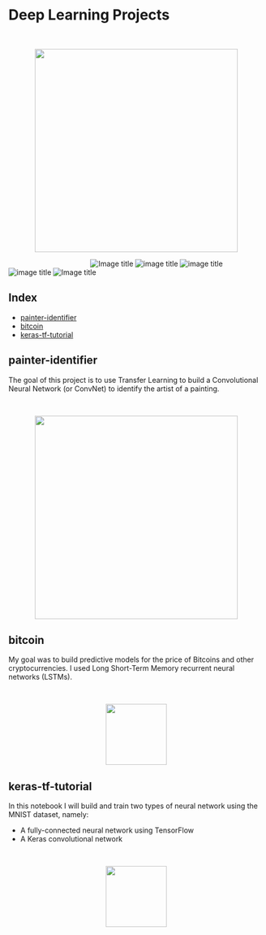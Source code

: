 # Deep Learning Projects


<br/>
<p align="center">
  <img src="https://github.com/marcotav/deep-learning/blob/master/keras-tf-tutorial/images/Deep%20learning%20neural%20network.jpg" width="400">
</p>






&nbsp;&nbsp;&nbsp;&nbsp;&nbsp;&nbsp;&nbsp;&nbsp;&nbsp;&nbsp;&nbsp;&nbsp;&nbsp;&nbsp;&nbsp;&nbsp;&nbsp;&nbsp;&nbsp;&nbsp;&nbsp;&nbsp;&nbsp;&nbsp;&nbsp;&nbsp;&nbsp;&nbsp;&nbsp;&nbsp;&nbsp;&nbsp;&nbsp;&nbsp;&nbsp;&nbsp;&nbsp;&nbsp;&nbsp;&nbsp;
![Image title](https://img.shields.io/badge/painter--id-v1.0-lightgrey.svg) ![image title](https://img.shields.io/badge/work-in%20progress-blue.svg) ![image title](https://img.shields.io/badge/python-v3.6-green.svg) ![image title](https://img.shields.io/badge/keras-v2.1.5-red.svg) ![Image title](https://img.shields.io/badge/TensorFlow-v1.7.0-orange.svg)

## Index

* [painter-identifier](#painter-identifier)
* [bitcoin](#bitcoin)
* [keras-tf-tutorial](#keras-tf-tutorial)

## painter-identifier

The goal of this project is to use Transfer Learning to build a Convolutional Neural Network (or ConvNet) to identify the artist of a painting.

<br/>
<p align="center">
  <img src="https://github.com/marcotav/deep-learning/blob/master/painters-identification/images/paintings_readme.jpg"
       width="400">
</p>

## bitcoin

My goal was to build predictive models for the price of Bitcoins and other cryptocurrencies. I used Long Short-Term Memory recurrent neural networks (LSTMs).

<br/>
<p align="center">
  <img src="https://github.com/marcotav/deep-learning-applied-to-bitcoins/blob/master/btc-orange1.jpg" width="120">
</p>




## keras-tf-tutorial

In this notebook I will build and train two types of neural network using the MNIST dataset, namely:
- A fully-connected neural network using TensorFlow
- A Keras convolutional network

<br/>
<p align="center">
  <img src="https://github.com/marcotav/neural-nets-tutorial/blob/master/MNIST_3.png" width="120">
</p>
